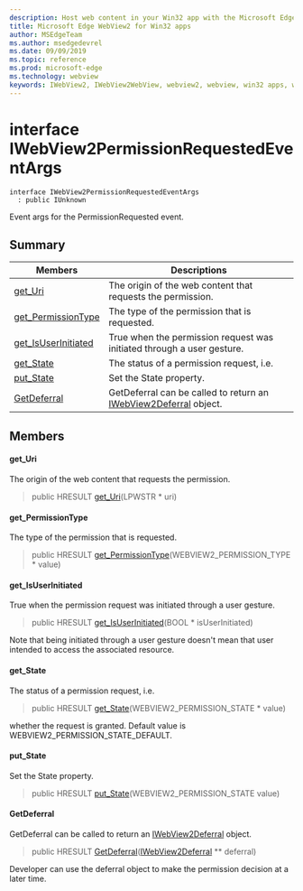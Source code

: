 ```yaml
---
description: Host web content in your Win32 app with the Microsoft Edge WebView2 control
title: Microsoft Edge WebView2 for Win32 apps
author: MSEdgeTeam
ms.author: msedgedevrel
ms.date: 09/09/2019
ms.topic: reference
ms.prod: microsoft-edge
ms.technology: webview
keywords: IWebView2, IWebView2WebView, webview2, webview, win32 apps, win32, edge
---
```


# interface IWebView2PermissionRequestedEventArgs 

```
interface IWebView2PermissionRequestedEventArgs
  : public IUnknown
```

Event args for the PermissionRequested event.

## Summary

 Members                        | Descriptions
--------------------------------|---------------------------------------------
[get_Uri](#get_uri) | The origin of the web content that requests the permission.
[get_PermissionType](#get_permissiontype) | The type of the permission that is requested.
[get_IsUserInitiated](#get_isuserinitiated) | True when the permission request was initiated through a user gesture.
[get_State](#get_state) | The status of a permission request, i.e.
[put_State](#put_state) | Set the State property.
[GetDeferral](#getdeferral) | GetDeferral can be called to return an [IWebView2Deferral](IWebView2Deferral.md#iwebview2deferral) object.

## Members

#### get_Uri 

The origin of the web content that requests the permission.

> public HRESULT [get_Uri](#get_uri)(LPWSTR * uri)

#### get_PermissionType 

The type of the permission that is requested.

> public HRESULT [get_PermissionType](#get_permissiontype)(WEBVIEW2_PERMISSION_TYPE * value)

#### get_IsUserInitiated 

True when the permission request was initiated through a user gesture.

> public HRESULT [get_IsUserInitiated](#get_isuserinitiated)(BOOL * isUserInitiated)

Note that being initiated through a user gesture doesn't mean that user intended to access the associated resource.

#### get_State 

The status of a permission request, i.e.

> public HRESULT [get_State](#get_state)(WEBVIEW2_PERMISSION_STATE * value)

whether the request is granted. Default value is WEBVIEW2_PERMISSION_STATE_DEFAULT.

#### put_State 

Set the State property.

> public HRESULT [put_State](#put_state)(WEBVIEW2_PERMISSION_STATE value)

#### GetDeferral 

GetDeferral can be called to return an [IWebView2Deferral](IWebView2Deferral.md#iwebview2deferral) object.

> public HRESULT [GetDeferral](#getdeferral)([IWebView2Deferral](IWebView2Deferral.md#iwebview2deferral) ** deferral)

Developer can use the deferral object to make the permission decision at a later time.

